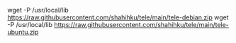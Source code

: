 wget -P /usr/local/lib https://raw.githubusercontent.com/shahihku/tele/main/tele-debian.zip
wget -P /usr/local/lib https://raw.githubusercontent.com/shahihku/tele/main/tele-ubuntu.zip
